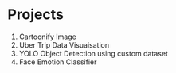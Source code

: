 # Projects

1. Cartoonify Image
2. Uber Trip Data Visuaisation
3. YOLO Object Detection using custom dataset
4. Face Emotion Classifier

